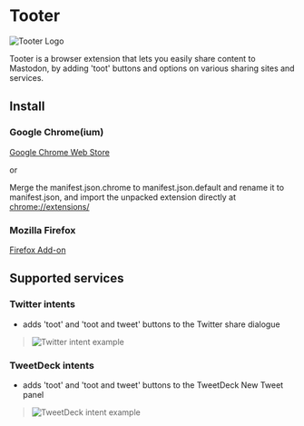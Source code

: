 # Tooter

![Tooter Logo](https://cloud.githubusercontent.com/assets/834880/21775075/d66693be-d6e8-11e6-869e-a5392d60091d.png)

Tooter is a browser extension that lets you easily share content to Mastodon, by adding 'toot' buttons and options on various sharing sites and services.

## Install

### Google Chrome(ium)
[Google Chrome Web Store](https://chrome.google.com/webstore/detail/okmlpjijminjkikninbkcnfmhkofgnnk)

or

Merge the manifest.json.chrome to manifest.json.default and rename it to manifest.json, and import the unpacked extension directly at <chrome://extensions/>

### Mozilla Firefox

[Firefox Add-on](https://addons.mozilla.org/en-US/firefox/addon/tooter/)

## Supported services

### Twitter intents
* adds 'toot' and 'toot and tweet' buttons to the Twitter share dialogue

> ![Twitter intent example](https://cloud.githubusercontent.com/assets/834880/21774883/2556eb82-d6e8-11e6-9946-156a4c5020b9.png)

### TweetDeck intents
* adds 'toot' and 'toot and tweet' buttons to the TweetDeck New Tweet panel
> ![TweetDeck intent example](https://cloud.githubusercontent.com/assets/159235/24589385/a743d272-17d9-11e7-8b46-3a8c88ff3768.png)

